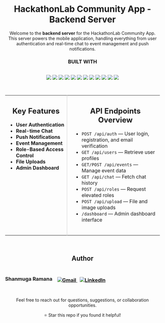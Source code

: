 <div align="center">

# HackathonLab Community App - Backend Server

Welcome to the **backend server** for the HackathonLab Community App. This server powers the mobile application, handling everything from user authentication and real-time chat to event management and push notifications.


<strong><h3>BUILT WITH</h3></strong>
<br>
<img src="https://img.shields.io/badge/Node.js-339933?style=for-the-badge&logo=nodedotjs&logoColor=white" />
<img src="https://img.shields.io/badge/Express.js-000000?style=for-the-badge&logo=express&logoColor=white" />
<img src="https://img.shields.io/badge/MongoDB-4EA94B?style=for-the-badge&logo=mongodb&logoColor=white" />
<img src="https://img.shields.io/badge/Mongoose-880000?style=for-the-badge&logo=mongoose&logoColor=white" />
<img src="https://img.shields.io/badge/Socket.IO-010101?style=for-the-badge&logo=socketdotio&logoColor=white" />
<img src="https://img.shields.io/badge/JWT-000000?style=for-the-badge&logo=jsonwebtokens&logoColor=white" />
<img src="https://img.shields.io/badge/bcrypt.js-003A70?style=for-the-badge" />
<img src="https://img.shields.io/badge/Firebase-FFCA28?style=for-the-badge&logo=firebase&logoColor=black" />
<img src="https://img.shields.io/badge/ImageKit-0689D8?style=for-the-badge" />
<img src="https://img.shields.io/badge/Multer-333333?style=for-the-badge" />
<img src="https://img.shields.io/badge/EJS-3178C6?style=for-the-badge" />
<img src="https://img.shields.io/badge/JavaScript-F7DF1E?style=for-the-badge&logo=javascript&logoColor=black" />


<br>

<table>
  <tr>
    <td valign="top" width="40%">

<h2><div align="center">
Key Features</div></h2>

- **User Authentication**  
- **Real-time Chat**  
- **Push Notifications**  
- **Event Management**  
- **Role-Based Access Control**  
- **File Uploads**  
- **Admin Dashboard**  

</td>
<td valign="top" width="60%" style="border-left:1px solid #ccc; padding-left:20px;">

<h2><div align="center">
API Endpoints Overview</div></h2>

- `POST /api/auth` — User login, registration, and email verification  
- `GET /api/users` — Retrieve user profiles  
- `GET/POST /api/events` — Manage event data  
- `GET /api/chat` — Fetch chat history  
- `POST /api/roles` — Request elevated roles  
- `POST /api/upload` — File and image uploads  
- `/dashboard` — Admin dashboard interface  
<br>
</td>
  </tr>
</table>

<br>

## Author

<div style="display: flex; align-items: center; gap: 16px;">

  <h3>Shanmuga Ramana<h3>

  <div>
    <div style="margin-top: 8px;">
      <a href="mailto:shanmugaramana27@gmail.com" target="_blank" title="Send Email">
        <img src="https://img.shields.io/badge/Gmail-D14836?style=for-the-badge&logo=gmail&logoColor=white" alt="Gmail" />
      </a>
      <a href="https://www.linkedin.com/in/your-linkedin-profile" target="_blank" style="margin-left: 8px;">
        <img src="https://img.shields.io/badge/LinkedIn-Profile-0A66C2?style=for-the-badge&logo=linkedin&logoColor=white" alt="LinkedIn" />
      </a>
    </div>
  </div>

</div>
<br>
<p style="margin-top: 12px;">
Feel free to reach out for questions, suggestions, or collaboration opportunities.
</p>

⭐️ Star this repo if you found it helpful!
</div>
